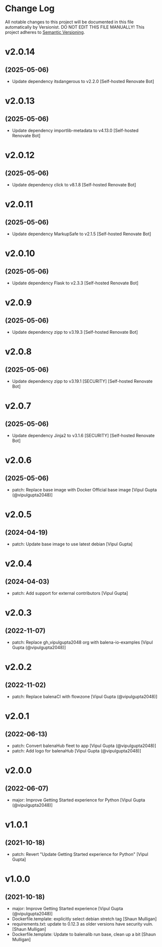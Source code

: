 # Change Log

All notable changes to this project will be documented in this file
automatically by Versionist. DO NOT EDIT THIS FILE MANUALLY!
This project adheres to [Semantic Versioning](http://semver.org/).

# v2.0.14
## (2025-05-06)

* Update dependency itsdangerous to v2.2.0 [Self-hosted Renovate Bot]

# v2.0.13
## (2025-05-06)

* Update dependency importlib-metadata to v4.13.0 [Self-hosted Renovate Bot]

# v2.0.12
## (2025-05-06)

* Update dependency click to v8.1.8 [Self-hosted Renovate Bot]

# v2.0.11
## (2025-05-06)

* Update dependency MarkupSafe to v2.1.5 [Self-hosted Renovate Bot]

# v2.0.10
## (2025-05-06)

* Update dependency Flask to v2.3.3 [Self-hosted Renovate Bot]

# v2.0.9
## (2025-05-06)

* Update dependency zipp to v3.19.3 [Self-hosted Renovate Bot]

# v2.0.8
## (2025-05-06)

* Update dependency zipp to v3.19.1 [SECURITY] [Self-hosted Renovate Bot]

# v2.0.7
## (2025-05-06)

* Update dependency Jinja2 to v3.1.6 [SECURITY] [Self-hosted Renovate Bot]

# v2.0.6
## (2025-05-06)

* patch: Replace base image with Docker Official base image [Vipul Gupta (@vipulgupta2048)]

# v2.0.5
## (2024-04-19)

* patch: Update base image to use latest debian [Vipul Gupta]

# v2.0.4
## (2024-04-03)

* patch: Add support for external contributors [Vipul Gupta]

# v2.0.3
## (2022-11-07)

* patch: Replace gh_vipulgupta2048 org with balena-io-examples [Vipul Gupta (@vipulgupta2048)]

# v2.0.2
## (2022-11-02)

* patch: Replace balenaCI with flowzone [Vipul Gupta (@vipulgupta2048)]

# v2.0.1
## (2022-06-13)

* patch: Convert balenaHub fleet to app [Vipul Gupta (@vipulgupta2048)]
* patch: Add logo for balenaHub [Vipul Gupta (@vipulgupta2048)]

# v2.0.0
## (2022-06-07)

* major: Improve Getting Started experience for Python [Vipul Gupta (@vipulgupta2048)]

# v1.0.1
## (2021-10-18)

* patch: Revert "Update Getting Started experience for Python" [Vipul Gupta]

# v1.0.0
## (2021-10-18)

* major: Improve Getting Started experience [Vipul Gupta (@vipulgupta2048)]
* Dockerfile.template: explicitly select debian stretch tag [Shaun Mulligan]
* requirements.txt: update to 0.12.3 as older versions have security vuln. [Shaun Mulligan]
* Dockerfile.template: Update to balenalib run base, clean up a bit [Shaun Mulligan]
